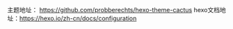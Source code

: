 主题地址： https://github.com/probberechts/hexo-theme-cactus
hexo文档地址：https://hexo.io/zh-cn/docs/configuration